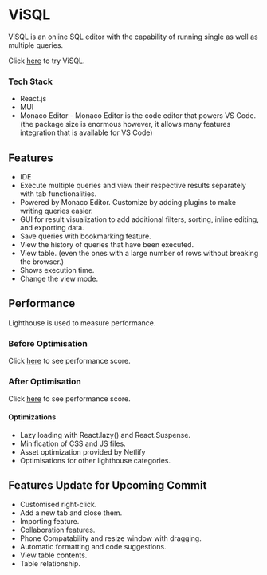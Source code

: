# ViSQL

ViSQL is an online SQL editor with the capability of running single as well as multiple queries. 

Click [here](https://visql.netlify.app/) to try ViSQL.

### Tech Stack

* React.js
* MUI
* Monaco Editor - Monaco Editor is the code editor that powers VS Code. (the package size is enormous however, it allows many features integration that is available for VS Code)

## Features

* IDE
* Execute multiple queries and view their respective results separately with tab functionalities.
* Powered by Monaco Editor. Customize by adding plugins to make writing queries easier.
* GUI for result visualization to add additional filters, sorting, inline editing, and exporting data.
* Save queries with bookmarking feature.
* View the history of queries that have been executed. 
* View table. (even the ones with a large number of rows without breaking the browser.)
* Shows execution time. 
* Change the view mode.

## Performance

Lighthouse is used to measure performance.

### Before Optimisation

Click [here](https://tinyurl.com/before-optimization) to see performance score.

### After Optimisation

Click [here](https://tinyurl.com/after-optimization) to see performance score.

#### Optimizations

* Lazy loading with React.lazy() and React.Suspense.
* Minification of CSS and JS files.
* Asset optimization provided by Netlify
* Optimisations for other lighthouse categories.

## Features Update for Upcoming Commit

* Customised right-click.
* Add a new tab and close them. 
* Importing feature. 
* Collaboration features.
* Phone Compatability and resize window with dragging.
* Automatic formatting and code suggestions.
* View table contents.
* Table relationship. 
